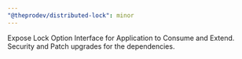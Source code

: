 ```yaml
---
"@theprodev/distributed-lock": minor
---
```


Expose Lock Option Interface for Application to Consume and Extend. Security and Patch upgrades for the dependencies.
